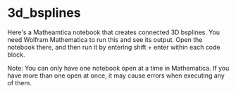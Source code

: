 # 3d_bsplines
Here's a Matheamtica notebook that creates connected 3D bsplines. You need Wolfram Mathematica to run this and see its output. Open the notebook there, and then run it by entering shift + enter within each code block.

Note: You can only have one notebook open at a time in Mathematica. If you have more than one open at once, it may cause errors when executing any of them.
